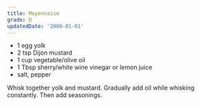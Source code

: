 ```yaml
---
title: Mayonnaise
grade: D
updatedDate: '2000-01-01'
---
```

- 1 egg yolk
- 2 tsp Dijon mustard
- 1 cup vegetable/olive oil
- 1 Tbsp sherry/white wine vinegar or lemon juice
- salt, pepper


Whisk together yolk and mustard. Gradually add oil while whisking constantly. Then
add seasonings.